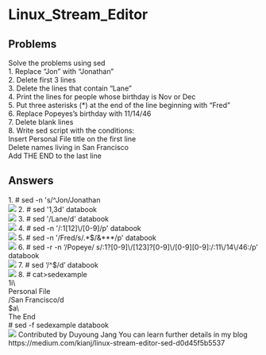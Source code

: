 # Linux_Stream_Editor

<h2>Problems</h2>
Solve the problems using sed</br>
1. Replace “Jon” with “Jonathan”</br>
2. Delete first 3 lines</br>
3. Delete the lines that contain “Lane”</br>
4. Print the lines for people whose birthday is Nov or Dec</br>
5. Put three asterisks (*) at the end of the line beginning with “Fred”</br>
6. Replace Popeyes’s birthday with 11/14/46</br>
7. Delete blank lines</br>
8. Write sed script with the conditions:</br>
Insert Personal File title on the first line</br>
Delete names living in San Francisco</br>
Add THE END to the last line</br>
</hr>
<h2> Answers</h2>
1. # sed -n 's/^Jon/Jonathan</br>
<img src = "https://user-images.githubusercontent.com/54985943/113116230-389c4c80-9248-11eb-8f95-358cc5f6adac.png"/>
2. # sed '1,3d' databook</br>
<img src = "https://user-images.githubusercontent.com/54985943/113116241-39cd7980-9248-11eb-83e5-ba4544d99c83.png"/>
3. # sed '/Lane/d' databook</br>
<img src = "https://user-images.githubusercontent.com/54985943/113116268-3e922d80-9248-11eb-9da2-fb949a0a3776.png"/>
4. # sed -n '/:1[12]\/[0-9]/p' databook</br>
<img src = "https://user-images.githubusercontent.com/54985943/113116274-405bf100-9248-11eb-8d6b-a1d6809724c8.png"/>
5. # sed -n '/Fred/s/.*$/&***/p' databook</br>
<img src = "https://user-images.githubusercontent.com/54985943/113116279-418d1e00-9248-11eb-8e35-c496bb270ace.png"/>
6. # sed -r -n ‘/Popeye/ s/:1?[0-9]\/[123]?[0-9]\/[0-9][0-9]:/:11\/14\/46:/p’ databook</br>
<img src = "https://user-images.githubusercontent.com/54985943/113116286-4356e180-9248-11eb-884a-c67bbc2370cb.png"/>
7. # sed ‘/^$/d’ databook</br>
<img src = "https://user-images.githubusercontent.com/54985943/113116299-4520a500-9248-11eb-8235-8e84380a9e48.png"/>
8. # cat>sedexample</br>
1i\</br>
Personal File</br>
/San Francisco/d</br>
$a\</br>
The End</br>
# sed -f sedexample databook</br>
<img src = "https://user-images.githubusercontent.com/54985943/113116312-4782ff00-9248-11eb-8732-912775057b92.png"/>
</hr>
Contributed by Duyoung Jang
You can learn further details in my blog https://medium.com/kianj/linux-stream-editor-sed-d0d45f5b5537
